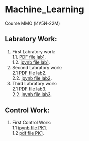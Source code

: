 # Machine_Learning
Course MMO (ИУ5И-22М)
## Labratory Work:
1. First Labratory work:  
1.1. [PDF file lab1](https://github.com/farahshahhoud/Machine_Learning/blob/master/First_Lab.pdf).   
1.2. [ipynb file lab1](https://github.com/farahshahhoud/Machine_Learning/blob/master/First_Lab_(1).ipynb).   
2. Second Labratory work:  
2.1 [PDF file lab2](https://github.com/farahshahhoud/Machine_Learning/blob/master/Second_lab.pdf).   
2.2. [ipynb file lab2](https://github.com/farahshahhoud/Machine_Learning/blob/master/Second_lab.ipynb).   
2. Third Labratory work:  
2.1 [PDF file lab3](https://github.com/farahshahhoud/Machine_Learning/blob/master/Second_lab.pdf).   
2.2. [ipynb file lab3](https://github.com/farahshahhoud/Machine_Learning/blob/master/Lab3MMO.pdf).   
  
## Control Work:
1. First Control Work:  
1.1 [ipynb file PK1](https://github.com/farahshahhoud/Machine_Learning/blob/master/PK1.ipynb).   
1.2 [pdf file PK1](https://github.com/farahshahhoud/Machine_Learning/blob/master/%D0%A0%D0%9A1_%D0%9C%D0%9C%D0%9E.pdf). 
